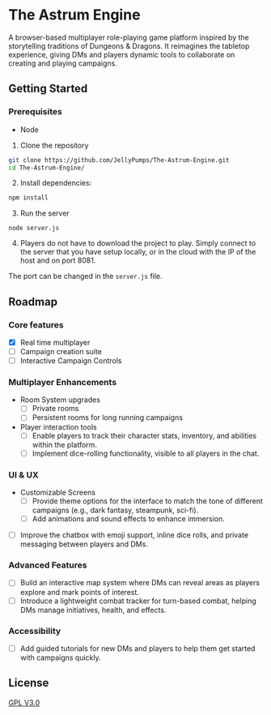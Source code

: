 
# The Astrum Engine

A browser-based multiplayer role-playing game platform inspired by the storytelling traditions of Dungeons & Dragons. It reimagines the tabletop experience, giving DMs and players dynamic tools to collaborate on creating and playing campaigns.


## Getting Started

### Prerequisites

- Node

1. Clone the repository
```bash
git clone https://github.com/JellyPumps/The-Astrum-Engine.git
cd The-Astrum-Engine/
```

2. Install dependencies:
```bash
npm install
```

3. Run the server
```
node server.js
```

4. Players do not have to download the project to play. Simply connect to the server that you have setup locally, or in the cloud with the IP of the host and on port 8081.

The port can be changed in the `server.js` file.

## Roadmap

### Core features
- [x]  Real time multiplayer
- [ ]  Campaign creation suite
- [ ]  Interactive Campaign Controls

### Multiplayer Enhancements
- Room System upgrades
    - [ ]  Private rooms
    - [ ]  Persistent rooms for long running campaigns
- Player interaction tools
    - [ ]  Enable players to track their character stats, inventory, and abilities within the platform.
    - [ ]  Implement dice-rolling functionality, visible to all players in the chat.

### UI & UX
- Customizable Screens
    - [ ]  Provide theme options for the interface to match the tone of different campaigns (e.g., dark fantasy, steampunk, sci-fi).
    - [ ]  Add animations and sound effects to enhance immersion.
- [ ]  Improve the chatbox with emoji support, inline dice rolls, and private messaging between players and DMs.

### Advanced Features
- [ ]  Build an interactive map system where DMs can reveal areas as players explore and mark points of interest.
- [ ]  Introduce a lightweight combat tracker for turn-based combat, helping DMs manage initiatives, health, and effects.

### Accessibility
- [ ]  Add guided tutorials for new DMs and players to help them get started with campaigns quickly.
    


## License

[GPL V3.0](https://choosealicense.com/licenses/gpl-3.0/)

